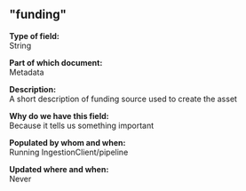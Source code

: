 ## "funding"

**Type of field:**  
String  

**Part of which document:**  
Metadata

**Description:**  
A short description of funding source used to create the asset

 

**Why do we have this field:**  
Because it tells us something important  

**Populated by whom and when:**  
Running IngestionClient/pipeline

**Updated where and when:**  
Never
